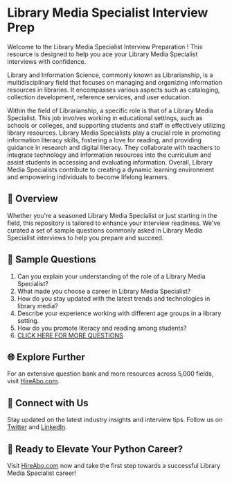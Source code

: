 # Library Media Specialist Interview Prep

Welcome to the Library Media Specialist Interview Preparation ! This resource is designed to help you ace your Library Media Specialist interviews with confidence.

Library and Information Science, commonly known as Librarianship, is a multidisciplinary field that focuses on managing and organizing information resources in libraries. It encompasses various aspects such as cataloging, collection development, reference services, and user education. 

Within the field of Librarianship, a specific role is that of a Library Media Specialist. This job involves working in educational settings, such as schools or colleges, and supporting students and staff in effectively utilizing library resources. Library Media Specialists play a crucial role in promoting information literacy skills, fostering a love for reading, and providing guidance in research and digital literacy. They collaborate with teachers to integrate technology and information resources into the curriculum and assist students in accessing and evaluating information. Overall, Library Media Specialists contribute to creating a dynamic learning environment and empowering individuals to become lifelong learners.

## 🚀 Overview

Whether you're a seasoned Library Media Specialist or just starting in the field, this repository is tailored to enhance your interview readiness. We've curated a set of sample questions commonly asked in Library Media Specialist interviews to help you prepare and succeed.

## 📝 Sample Questions

1. Can you explain your understanding of the role of a Library Media Specialist?
2. What made you choose a career in Library Media Specialist?
3. How do you stay updated with the latest trends and technologies in library media?
4. Describe your experience working with different age groups in a library setting.
5. How do you promote literacy and reading among students?
6. [CLICK HERE FOR MORE QUESTIONS](https://hireabo.com/job/18_0_34/Library%20Media%20Specialist)

## 🌐 Explore Further

For an extensive question bank and more resources across 5,000 fields, visit [HireAbo.com](https://www.hireabo.com).

## 📱 Connect with Us

Stay updated on the latest industry insights and interview tips. Follow us on [Twitter](https://twitter.com/hireabo) and [LinkedIn](https://www.linkedin.com/in/hire-abo-3609972a8/).

## 🚀 Ready to Elevate Your Python Career?

Visit [HireAbo.com](https://www.hireabo.com) now and take the first step towards a successful Library Media Specialist career!